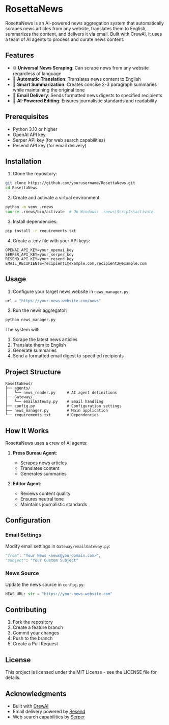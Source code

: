 # RosettaNews

RosettaNews is an AI-powered news aggregation system that automatically scrapes news articles from any website, translates them to English, summarizes the content, and delivers it via email. Built with CrewAI, it uses a team of AI agents to process and curate news content.

## Features

- 🌐 **Universal News Scraping**: Can scrape news from any website regardless of language
- 🔄 **Automatic Translation**: Translates news content to English
- 📝 **Smart Summarization**: Creates concise 2-3 paragraph summaries while maintaining the original tone
- 📧 **Email Delivery**: Sends formatted news digests to specified recipients
- 🤖 **AI-Powered Editing**: Ensures journalistic standards and readability

## Prerequisites

- Python 3.10 or higher
- OpenAI API key
- Serper API key (for web search capabilities)
- Resend API key (for email delivery)

## Installation

1. Clone the repository:
```bash
git clone https://github.com/yourusername/RosettaNews.git
cd RosettaNews
```

2. Create and activate a virtual environment:
```bash
python -m venv .rnews
source .rnews/bin/activate  # On Windows: .rnews\Scripts\activate
```

3. Install dependencies:
```bash
pip install -r requirements.txt
```

4. Create a .env file with your API keys:
```env
OPENAI_API_KEY=your_openai_key
SERPER_API_KEY=your_serper_key
RESEND_API_KEY=your_resend_key
EMAIL_RECIPIENTS=recipient1@example.com,recipient2@example.com
```

## Usage

1. Configure your target news website in `news_manager.py`:
```python
url = "https://your-news-website.com/news"
```

2. Run the news aggregator:
```bash
python news_manager.py
```

The system will:
1. Scrape the latest news articles
2. Translate them to English
3. Generate summaries
4. Send a formatted email digest to specified recipients

## Project Structure

```
RosettaNews/
├── agents/
│   └── news_reader.py     # AI agent definitions
├── Gateway/
│   └── emailGateway.py    # Email handling
├── config.py              # Configuration settings
├── news_manager.py        # Main application
└── requirements.txt       # Dependencies
```

## How It Works

RosettaNews uses a crew of AI agents:

1. **Press Bureau Agent**: 
   - Scrapes news articles
   - Translates content
   - Generates summaries

2. **Editor Agent**:
   - Reviews content quality
   - Ensures neutral tone
   - Maintains journalistic standards

## Configuration

### Email Settings

Modify email settings in `Gateway/emailGateway.py`:
```python
"from": "Your News <news@yourdomain.com>",
"subject": "Your Custom Subject"
```

### News Source

Update the news source in `config.py`:
```python
NEWS_URL: str = "https://your-news-website.com"
```

## Contributing

1. Fork the repository
2. Create a feature branch
3. Commit your changes
4. Push to the branch
5. Create a Pull Request

## License

This project is licensed under the MIT License - see the LICENSE file for details.

## Acknowledgments

- Built with [CrewAI](https://www.crewai.com/)
- Email delivery powered by [Resend](https://resend.com/)
- Web search capabilities by [Serper](https://serper.dev/) 